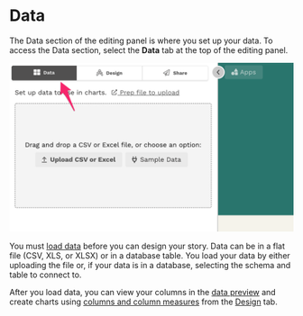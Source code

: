 # Data

The Data section of the editing panel is where you set up your data. To access the Data section, select the **Data** tab at the top of the editing panel.&#x20;

![The Data section of the editing panel](<../../.gitbook/assets/image (312).png>)

You must [load data](loading-data.md) before you can design your story. Data can be in a flat file (CSV, XLS, or XLSX) or in a database table. You load your data by either uploading the file or, if your data is in a database, selecting the schema and table to connect to.&#x20;

After you load data, you can view your columns in the [data preview](the-data-preview.md) and create charts using [columns and column measures](columns-and-measures.md) from the [Design](../story-designer/) tab.
